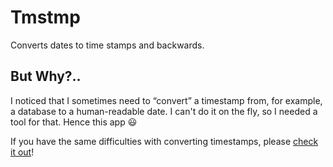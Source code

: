 # Tmstmp

Converts dates to time stamps and backwards.

## But Why?..

I noticed that I sometimes need to “convert” a timestamp from, for example, a database to a human-readable date. I can't do it on the fly, so I needed a tool for that. Hence this app 😃

If you have the same difficulties with converting timestamps, please [check it out](https://bespoyasov.ru/tmstmp/)!
